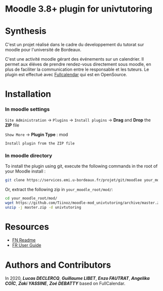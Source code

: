 # **Moodle 3.8+ plugin for univtutoring**


Synthesis
===========

C'est un projet réalisé dans le cadre du developpement du tutorat sur moodle pour l'université de Bordeaux. 

C'est une activité moodle gérant des événements sur un calendrier.
Il permet aux éléves de prendre rendez-vous directement sous moodle, en plus de faciliter la communication entre le responsable et les tuteurs.
Le plugin est effectué avec [Fullcalendar](https://fullcalendar.io/) qui est en OpenSource.

Installation
===========

### **In moodle settings**

`Site Administration` -> `Plugins` -> `Install plugins` -> **Drag** and **Drop** the **ZIP** file <br>

`Show More` -> 
**Plugin Type** : mod   <br>

`Install plugin from the ZIP file`


### **In moodle directory**

To install the plugin using git, execute the following commands in the root of your Moodle install :
```bash
git clone https://services.emi.u-bordeaux.fr/projet/git/moodlee your_moodle_root/mod/univtutoring
```
Or, extract the following zip in `your_moodle_root/mod/`:
```bash
cd your_moodle_root/mod/
wget https://github.com/Tiinoz/moodle-mod_univtutoring/archive/master.zip
unzip -j master.zip -d univtutoring
```

Resources
===========

+ [FN Readme](resources/fr/README.MD)
+ [FR User Guide](resources/fr/guide.md)

Authors and Contributors
===========

In 2020, ***Lucas DECLERCQ***, ***Guillaume LIBET***, ***Enzo FAUTRAT***, ***Angelika COÏC***, ***Zaki YASSINE***, ***Zoé DEBATTY*** based on FullCalendar.
